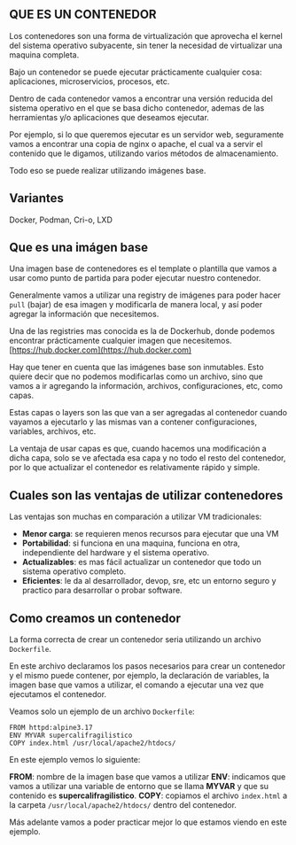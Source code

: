 ## QUE ES UN CONTENEDOR

Los contenedores son una forma de virtualización que aprovecha el kernel del sistema operativo subyacente, sin tener la necesidad de virtualizar una maquina completa.

Bajo un contenedor se puede ejecutar prácticamente cualquier cosa: aplicaciones, microservicios, procesos, etc.

Dentro de cada contenedor vamos a encontrar una versión reducida del sistema operativo en el que se basa dicho contenedor, ademas de las herramientas y/o aplicaciones que deseamos ejecutar.

Por ejemplo, si lo que queremos ejecutar es un servidor web, seguramente vamos a encontrar una copia de nginx o apache, el cual va a servir el contenido que le digamos, utilizando varios métodos de almacenamiento.

Todo eso se puede realizar utilizando imágenes base.


## Variantes

Docker, Podman, Cri-o, LXD

## Que es una imágen base

Una imagen base de contenedores es el template o plantilla que vamos a usar como punto de partida para poder ejecutar nuestro contenedor.

Generalmente vamos a utilizar una registry de imágenes para poder hacer `pull` (bajar) de esa imagen y modificarla de manera local, y así poder agregar la información que necesitemos.

Una de las registries mas conocida es la de Dockerhub, donde podemos encontrar prácticamente cualquier imagen que necesitemos. [https://hub.docker.com](https://hub.docker.com)

Hay que tener en cuenta que las imágenes base son inmutables. Esto quiere decir que no podemos modificarlas como un archivo, sino que vamos a ir agregando la información, archivos, configuraciones, etc, como capas.

Estas capas o layers son las que van a ser agregadas al contenedor cuando vayamos a ejecutarlo y las mismas van a contener configuraciones, variables, archivos, etc.

La ventaja de usar capas es que, cuando hacemos una modificación a dicha capa, solo se ve afectada esa capa y no todo el resto del contenedor, por lo que actualizar el contenedor es relativamente rápido y simple.

## Cuales son las ventajas de utilizar contenedores

Las ventajas son muchas en comparación a utilizar VM tradicionales:

- **Menor carga**: se requieren menos recursos para ejecutar que una VM
- **Portabilidad**: si funciona en una maquina, funciona en otra, independiente del hardware y el sistema operativo.
- **Actualizables**: es mas fácil actualizar un contenedor que todo un sistema operativo completo.
- **Eficientes**: le da al desarrollador, devop, sre, etc un entorno seguro y practico para desarrollar o probar software.

## Como creamos un contenedor

La forma correcta de crear un contenedor seria utilizando un archivo `Dockerfile`.

En este archivo declaramos los pasos necesarios para crear un contenedor y el mismo puede contener, por ejemplo, la declaración de variables, la imagen base que vamos a utilizar, el comando a ejecutar una vez que ejecutamos el contenedor.

Veamos solo un ejemplo de un archivo `Dockerfile`:

```
FROM httpd:alpine3.17
ENV MYVAR supercalifragilistico
COPY index.html /usr/local/apache2/htdocs/
```

En este ejemplo vemos lo siguiente:

**FROM**: nombre de la imagen base que vamos a utilizar
**ENV**: indicamos que vamos a utilizar una variable de entorno que se llama **MYVAR** y que su contenido es **supercalifragilistico**.
**COPY**: copiamos el archivo `index.html` a la carpeta `/usr/local/apache2/htdocs/` dentro del contenedor.

Más adelante vamos a poder practicar mejor lo que estamos viendo en este ejemplo.